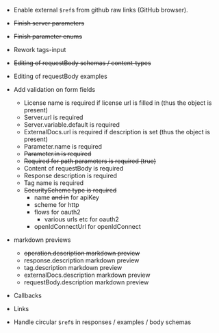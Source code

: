 * Enable external `$ref`s from github raw links (GitHub browser).

* ~~Finish server parameters~~
* ~~Finish parameter enums~~
* Rework tags-input
* ~~Editing of requestBody schemas / content-types~~
* Editing of requestBody examples
* Add validation on form fields
  * License name is required if license url is filled in (thus the object is present)
  * Server.url is required
  * Server.variable.default is required
  * ExternalDocs.url is required if description is set (thus the object is present)
  * Parameter.name is required
  * ~~Parameter.in is required~~
  * ~~Required for path parameters is required (true)~~
  * Content of requestBody is required
  * Response description is required
  * Tag name is required
  * ~~SecurityScheme type is required~~
    * name ~~and in~~ for apiKey
    * scheme for http
    * flows for oauth2
      * various urls etc for oauth2
    * openIdConnectUrl for openIdConnect
* markdown previews
  * ~~operation.description markdown preview~~
  * response.description markdown preview
  * tag.description markdown preview
  * externalDocs.description markdown preview
  * requestBody.description markdown preview
* Callbacks
* Links
* Handle circular `$ref`s in responses / examples / body schemas
